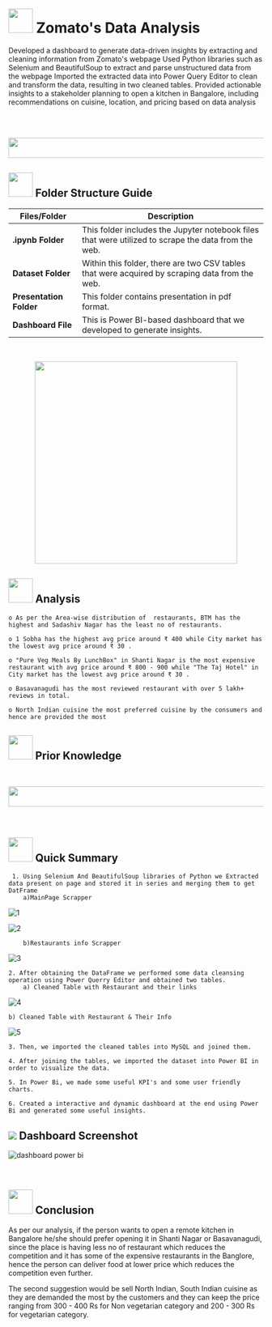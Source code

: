 # <img src=https://user-images.githubusercontent.com/122404051/235878740-0f447969-b786-41de-93ca-a4528a4db470.gif width="48" height="48" >  Zomato's Data Analysis
Developed a dashboard to generate data-driven insights by extracting and cleaning information from Zomato's webpage
Used Python libraries such as Selenium and BeautifulSoup to extract and parse unstructured data from the webpage
Imported the extracted data into Power Query Editor to clean and transform the data, resulting in two cleaned tables.
Provided actionable insights to a stakeholder planning to open a kitchen in Bangalore, including recommendations on cuisine, location, and pricing based on data analysis

<br>
<br>
<p align="center"><a><img src="https://user-images.githubusercontent.com/122404051/235893251-9c6dcfee-8c9c-4f82-838e-b81cffba9dbc.jpg" width="650" height="40"></a></p>



##  <img src="https://user-images.githubusercontent.com/106439762/181935629-b3c47bd3-77fb-4431-a11c-ff8ba0942b63.gif" width="48" height="48"> **Folder Structure Guide**

| Files/Folder| Description |
| ------------- | ------------- |
| **.ipynb Folder** | This folder includes the Jupyter notebook files that were utilized to scrape the data from the web.  |
| **Dataset Folder** | Within this folder, there are two CSV tables that were acquired by scraping data from the web.  |
| **Presentation Folder** | This folder contains presentation in pdf format.  |
| **Dashboard File** | This is Power BI-based dashboard that we developed to generate insights. |

<br>
<p align="center"><img src="https://user-images.githubusercontent.com/122404051/235879338-70ed6e1a-f192-4aee-9a0e-32ad1f001d87.gif"
 width="400" ></p>
 
##  <img src="https://user-images.githubusercontent.com/122404051/235767211-297f9f4f-d41a-46ec-838f-13ea23817702.gif"  width="48" height="48"> Analysis 
	
    o As per the Area-wise distribution of  restaurants, BTM has the highest and Sadashiv Nagar has the least no of restaurants.

    o 1 Sobha has the highest avg price around ₹ 400 while City market has the lowest avg price around ₹ 30 .

    o "Pure Veg Meals By LunchBox" in Shanti Nagar is the most expensive restaurant with avg price around ₹ 800 - 900 while "The Taj Hotel" in City market has the lowest avg price around ₹ 30 .

    o Basavanagudi has the most reviewed restaurant with over 5 lakh+ reviews in total.
    
    o North Indian cuisine the most preferred cuisine by the consumers and hence are provided the most
    
##  <img src=https://user-images.githubusercontent.com/106439762/178803205-47a08ce7-2187-4f96-b301-a2b68690619a.gif width="48" height="48" > Prior Knowledge <br>
<br>
<p align="center"><a><img src="https://user-images.githubusercontent.com/122404051/235892949-3f3a82bb-6604-494e-bc9c-546fdb4bbdc0.jpg" width="850" height="40"></a></p>


<br>

## <img src=https://user-images.githubusercontent.com/106439762/178804195-d9db61fb-b2cf-4c8f-bfc3-214cfe0f534c.gif width="48" height="48" > Quick Summary

     1. Using Selenium And BeautifulSoup libraries of Python we Extracted data present on page and stored it in series and merging them to get DatFrame
    	a)MainPage Scrapper
	
  ![1](https://github.com/dhananjay-metangale/Restaurant-Recommendation-Model/assets/122404051/a7f8a5dd-f318-4d1d-8f8c-786076709112)

  ![2](https://github.com/dhananjay-metangale/Restaurant-Recommendation-Model/assets/122404051/aee43ffd-ff2c-4c75-ab7b-cb1b6c904720)
    
    	b)Restaurants info Scrapper
    
   ![3](https://github.com/dhananjay-metangale/Restaurant-Recommendation-Model/assets/122404051/76eec00b-f83f-4cb4-8e04-c9028497b4f3)
 
    2. After obtaining the DataFrame we performed some data cleansing operation using Power Querry Editor and obtained two tables.
    	a) Cleaned Table with Restaurant and their links
	
   ![4](https://github.com/dhananjay-metangale/Restaurant-Recommendation-Model/assets/122404051/249e80f3-132a-4bc1-9784-b6774fcc1bcf)
    	
	b) Cleaned Table with Restaurant & Their Info
    
   ![5](https://github.com/dhananjay-metangale/Restaurant-Recommendation-Model/assets/122404051/27be5f54-793a-42a8-b866-57fab2181ec6)

    
    3. Then, we imported the cleaned tables into MySQL and joined them.
    
    4. After joining the tables, we imported the dataset into Power BI in order to visualize the data.
    
    5. In Power Bi, we made some useful KPI's and some user friendly charts.
    
    6. Created a interactive and dynamic dashboard at the end using Power Bi and generated some useful insights.

    

## <img src="https://img.icons8.com/dusk/48/000000/ios-screenshot.png"/> Dashboard Screenshot

![dashboard power bi](https://user-images.githubusercontent.com/122404051/235893746-ea44df0d-183f-4c56-b379-29bef3970ae7.jpg)


<br>

## <img src="https://user-images.githubusercontent.com/108053296/185756908-fbb62168-d923-48f2-992f-b8e2fde848fe.gif" width="48" height="48" > Conclusion


As per our analysis, if the person wants to open a remote kitchen in Bangalore he/she should prefer opening it in Shanti Nagar or Basavanagudi, since the place is having less no of restaurant which reduces the competition and it has some of the expensive restaurants in the Banglore, hence the person can deliver food at lower price which reduces the competition even further.

The second suggestion would be sell North Indian, South Indian cuisine as they are demanded the most by the customers and they can keep the price ranging from 300 - 400 Rs for Non vegetarian category and 200 - 300 Rs for vegetarian category.
    

